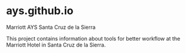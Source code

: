 # ays.github.io
Marriott AYS Santa Cruz de la Sierra 

This project contains information about tools for better workflow at the Marriott Hotel in Santa Cruz de la Sierra. 
